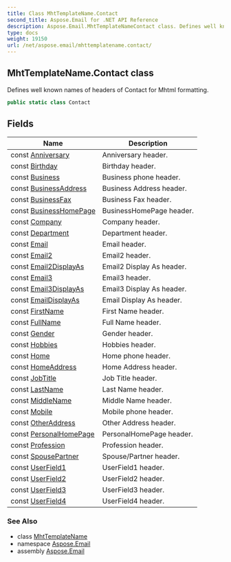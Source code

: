 ```yaml
---
title: Class MhtTemplateName.Contact
second_title: Aspose.Email for .NET API Reference
description: Aspose.Email.MhtTemplateNameContact class. Defines well known names of headers of Contact for Mhtml formatting
type: docs
weight: 19150
url: /net/aspose.email/mhttemplatename.contact/
---
```

## MhtTemplateName.Contact class

Defines well known names of headers of Contact for Mhtml formatting.

```csharp
public static class Contact
```

## Fields

| Name | Description |
| --- | --- |
| const [Anniversary](../../aspose.email/contact/anniversary/) | Anniversary header. |
| const [Birthday](../../aspose.email/contact/birthday/) | Birthday header. |
| const [Business](../../aspose.email/contact/business/) | Business phone header. |
| const [BusinessAddress](../../aspose.email/contact/businessaddress/) | Business Address header. |
| const [BusinessFax](../../aspose.email/contact/businessfax/) | Business Fax header. |
| const [BusinessHomePage](../../aspose.email/contact/businesshomepage/) | BusinessHomePage header. |
| const [Company](../../aspose.email/contact/company/) | Company header. |
| const [Department](../../aspose.email/contact/department/) | Department header. |
| const [Email](../../aspose.email/contact/email/) | Email header. |
| const [Email2](../../aspose.email/contact/email2/) | Email2 header. |
| const [Email2DisplayAs](../../aspose.email/contact/email2displayas/) | Email2 Display As header. |
| const [Email3](../../aspose.email/contact/email3/) | Email3 header. |
| const [Email3DisplayAs](../../aspose.email/contact/email3displayas/) | Email3 Display As header. |
| const [EmailDisplayAs](../../aspose.email/contact/emaildisplayas/) | Email Display As header. |
| const [FirstName](../../aspose.email/contact/firstname/) | First Name header. |
| const [FullName](../../aspose.email/contact/fullname/) | Full Name header. |
| const [Gender](../../aspose.email/contact/gender/) | Gender header. |
| const [Hobbies](../../aspose.email/contact/hobbies/) | Hobbies header. |
| const [Home](../../aspose.email/contact/home/) | Home phone header. |
| const [HomeAddress](../../aspose.email/contact/homeaddress/) | Home Address header. |
| const [JobTitle](../../aspose.email/contact/jobtitle/) | Job Title header. |
| const [LastName](../../aspose.email/contact/lastname/) | Last Name header. |
| const [MiddleName](../../aspose.email/contact/middlename/) | Middle Name header. |
| const [Mobile](../../aspose.email/contact/mobile/) | Mobile phone header. |
| const [OtherAddress](../../aspose.email/contact/otheraddress/) | Other Address header. |
| const [PersonalHomePage](../../aspose.email/contact/personalhomepage/) | PersonalHomePage header. |
| const [Profession](../../aspose.email/contact/profession/) | Profession header. |
| const [SpousePartner](../../aspose.email/contact/spousepartner/) | Spouse/Partner header. |
| const [UserField1](../../aspose.email/contact/userfield1/) | UserField1 header. |
| const [UserField2](../../aspose.email/contact/userfield2/) | UserField2 header. |
| const [UserField3](../../aspose.email/contact/userfield3/) | UserField3 header. |
| const [UserField4](../../aspose.email/contact/userfield4/) | UserField4 header. |

### See Also

* class [MhtTemplateName](../mhttemplatename/)
* namespace [Aspose.Email](../../aspose.email/)
* assembly [Aspose.Email](../../)


